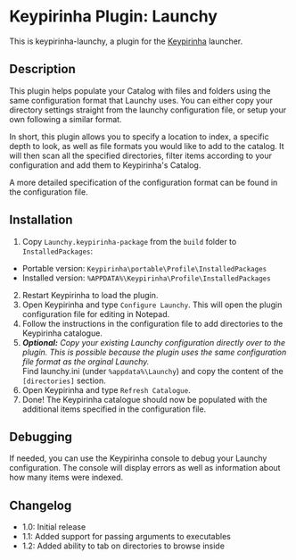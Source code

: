 # Keypirinha Plugin: Launchy

This is keypirinha-launchy, a plugin for the [Keypirinha](http://keypirinha.com) launcher.


## Description

This plugin helps populate your Catalog with files and folders using the same
configuration format that Launchy uses. You can either copy your directory settings
straight from the launchy configuration file, or setup your own following a similar format.

In short, this plugin allows you to specify a location to index, a specific depth to look,
as well as file formats you would like to add to the catalog. It will then scan all the
specified directories, filter items according to your configuration and add them to Keypirinha's Catalog.

A more detailed specification of the configuration format can be found in the configuration file.

## Installation

1. Copy `Launchy.keypirinha-package` from the `build` folder to `InstalledPackages`:
  * Portable version: `Keypirinha\portable\Profile\InstalledPackages`
  * Installed version: `%APPDATA%\Keypirinha\Profile\InstalledPackages`
2. Restart Keypirinha to load the plugin.
3. Open Keypirinha and type `Configure Launchy`. This will open the plugin configuration file for editing in Notepad.
4. Follow the instructions in the configuration file to add directories to the Keypirinha catalogue.
5. ***Optional:*** *Copy your existing Launchy configuration directly over to the plugin. This is possible because the plugin uses the same configuration file format as the orginal Launchy.* <br>
  Find launchy.ini (under `%appdata%\Launchy`) and copy the content of the `[directories]` section.
6. Open Keypirinha and type `Refresh Catalogue`.
7. Done! The Keypirinha catalogue should now be populated with the additional items specified in the configuration file.

## Debugging

If needed, you can use the Keypirinha console to debug your Launchy configuration. The console will display errors as well as information about how many items were indexed.

## Changelog

- 1.0: Initial release
- 1.1: Added support for passing arguments to executables
- 1.2: Added ability to tab on directories to browse inside
